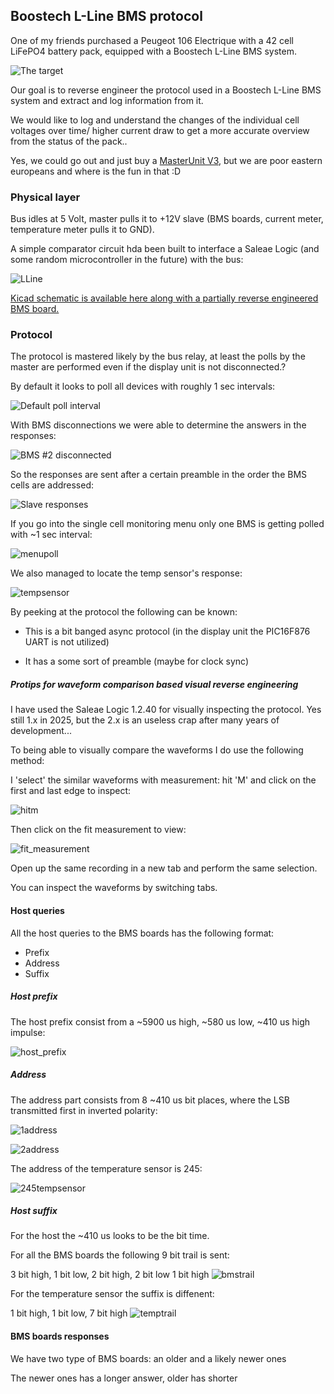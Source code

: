 ## Boostech L-Line BMS protocol ##

One of my friends purchased a Peugeot 106 Electrique with a 42 cell LiFePO4 battery pack, equipped with a Boostech L-Line BMS system.

![The target](Matkos106.jpg)


Our goal is to reverse engineer the protocol used in a Boostech L-Line BMS system and extract and log information from it.

We would like to log and understand the changes of the individual cell voltages over time/ higher current draw to get a more accurate overview from the status of the pack..

Yes, we could go out and just buy a [MasterUnit V3](https://shop4akku.de/bms-masterunit-v3/), but we are poor eastern europeans and where is the fun in that :D

### Physical layer ###

Bus idles at 5 Volt, master pulls it to +12V slave (BMS boards, current meter, temperature meter pulls it to GND).

A simple comparator circuit hda been built to interface a Saleae Logic (and some random microcontroller in the future) with the bus:

![LLine](l_line_interface.png)

[Kicad schematic is available here along with a partially reverse engineered BMS board.](lline_interface)

### Protocol ###

The protocol is mastered likely by the bus relay, at least the polls by the master are performed even if the display unit is not disconnected.?

By default it looks to poll all devices with roughly 1 sec intervals:

![Default poll interval](poll_interval.png)

With BMS disconnections we were able to determine the answers in the responses:

![BMS #2 disconnected](missing2.png)

So the responses are sent after a certain preamble in the order the BMS cells are addressed:

![Slave responses](slaves.png)

If you go into the single cell monitoring menu only one BMS is getting polled with ~1 sec interval:

![menupoll](menupoll.png)

We also managed to locate the temp sensor's response:

![tempsensor](tempsensor.png)

By peeking at the protocol the following can be known:

- This is a bit banged async protocol (in the display unit the PIC16F876 UART is not utilized)

- It has a some sort of preamble (maybe for clock sync)

##### Protips for waveform comparison based visual reverse engineering #####

I have used the Saleae Logic 1.2.40 for visually inspecting the protocol. Yes still 1.x in 2025, but the 2.x is an useless crap after many years of development...

To being able to visually compare the waveforms I do use the following method:

I 'select' the similar waveforms with measurement: hit 'M' and click on the first and last edge to inspect:

![hitm](hitm.png)

Then click on the fit measurement to view:

![fit_measurement](fit_measurement.png)

Open up the same recording in a new tab and perform the same selection.

You can inspect the waveforms by switching tabs.

#### Host queries ####

All the host queries to the BMS boards has the following format:

- Prefix
- Address
- Suffix


##### Host prefix #####

The host prefix consist from a ~5900 us high, ~580 us low, ~410 us high impulse:

![host_prefix](host_prefix.png)

##### Address #####

The address part consists from 8 ~410 us bit places, where the LSB transmitted first in inverted polarity:

![1address](1address.png)


![2address](2address.png)

The address of the temperature sensor is 245:

![245tempsensor](245tempsensor.png)


##### Host suffix #####

For the host the ~410 us looks to be the bit time.

For all the BMS boards the following 9 bit trail is sent:

3 bit high, 1 bit low, 2 bit high, 2 bit low 1 bit high
![bmstrail](bmstrail.png)


For the temperature sensor the suffix is diffenent:

1 bit high, 1 bit low, 7 bit high
![temptrail](temptrail.png)


#### BMS boards responses ####

We have two type of BMS boards: an older and a likely newer ones

The newer ones has a longer answer, older has shorter


